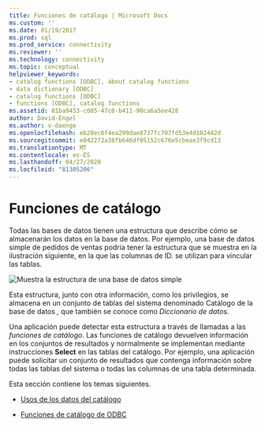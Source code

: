 ```yaml
---
title: Funciones de catálogo | Microsoft Docs
ms.custom: ''
ms.date: 01/19/2017
ms.prod: sql
ms.prod_service: connectivity
ms.reviewer: ''
ms.technology: connectivity
ms.topic: conceptual
helpviewer_keywords:
- catalog functions [ODBC], about catalog functions
- data dictionary [ODBC]
- catalog functions [ODBC]
- functions [ODBC], catalog functions
ms.assetid: 81ba9453-c085-47c0-b411-90ca6a5ee428
author: David-Engel
ms.author: v-daenge
ms.openlocfilehash: eb28ec6f4ea299dae8737fc707fd53e4d102442d
ms.sourcegitcommit: e042272a38fb646df05152c676e5cbeae3f9cd13
ms.translationtype: MT
ms.contentlocale: es-ES
ms.lasthandoff: 04/27/2020
ms.locfileid: "81305206"
---
```

# <a name="catalog-functions"></a>Funciones de catálogo
Todas las bases de datos tienen una estructura que describe cómo se almacenarán los datos en la base de datos. Por ejemplo, una base de datos simple de pedidos de ventas podría tener la estructura que se muestra en la ilustración siguiente, en la que las columnas de ID. se utilizan para vincular las tablas.  
  
 ![Muestra la estructura de una base de datos simple](../../../odbc/reference/develop-app/media/pr19.gif "pr19")  
  
 Esta estructura, junto con otra información, como los privilegios, se almacena en un conjunto de tablas del sistema denominado Catálogo de la base de datos *,* que también se conoce como *Diccionario de datos*.  
  
 Una aplicación puede detectar esta estructura a través de llamadas a las *funciones de catálogo*. Las funciones de catálogo devuelven información en los conjuntos de resultados y normalmente se implementan mediante instrucciones **Select** en las tablas del catálogo. Por ejemplo, una aplicación puede solicitar un conjunto de resultados que contenga información sobre todas las tablas del sistema o todas las columnas de una tabla determinada.  
  
 Esta sección contiene los temas siguientes.  
  
-   [Usos de los datos del catálogo](../../../odbc/reference/develop-app/uses-of-catalog-data.md)  
  
-   [Funciones de catálogo de ODBC](../../../odbc/reference/develop-app/catalog-functions-in-odbc.md)
